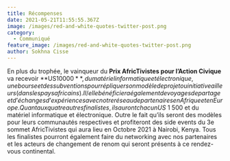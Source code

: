 ```yaml
---
title: Récompenses
date: 2021-05-21T11:55:55.367Z
image: /images/red-and-white-quotes-twitter-post.png
category:
  - Communiqué
feature_image: /images/red-and-white-quotes-twitter-post.png
author: Sokhna Cisse
---
```

En plus du trophée, le vainqueur du **Prix AfricTivistes pour l’Action Civique** va recevoir **US$10 000**, du matériel informatique et électronique, une bourse et des subventions pour répliquer son modèle de projet ou initiative ailleurs (dans les pays africains). Il/elle bénéficiera également de voyages de partage et d’échanges d’expériences avec notre réseau de partenaires en Afrique et en Europe. Quant aux quatre autres finalistes, ils auront chacun US$ 1 500 et du matériel informatique et électronique. Outre le fait qu’ils seront des modèles pour leurs communautés respectives et profiteront des side events du 3e sommet AfricTivistes qui aura lieu en Octobre 2021 à Nairobi, Kenya. Tous les finalistes pourront également faire du networking avec nos partenaires et les acteurs de changement de renom qui seront présents à ce rendez-vous continental.